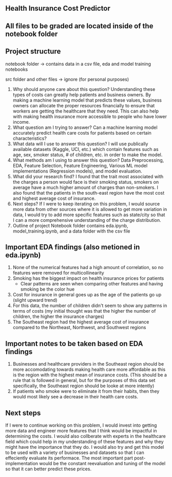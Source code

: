 ## Health Insurance Cost Predictor

## All files to be graded are located inside of the notebook folder

## Project structure

notebook folder -> contains data in a csv file, eda and model training notebooks

src folder and other files -> ignore (for personal purposes)

1. Why should anyone care about this question?
   Understanding these types of costs can greatly help patients and business owners. By making a machine learning model that predicts these values, business owners can allocate the proper resources financially to ensure that workers are getting the healthcare that they need. This can also help with making health insurance more accessible to people who have lower income.
2. What question am I trying to answer?
   Can a machine learning model accurately predict health care costs for patients based on certain characteristics?
3. What data will I use to answer this question?
   I will use publically available datasets (Kaggle, UCI, etc.) which contain features such as age, sex, smoker status, # of children, etc. in order to make the model.
4. What methods am I using to answer this question?
   Data Preprocessing, EDA, Feature Selection, Feature Engineering, Various ML model implementations (Regression models), and model evaluation.
5. What did your research find?
   I found that the trait most associated with the charges a person would face is their smoking status, smokers on average have a much higher amount of charges than non-smokers. I also found that the patients in the south-east region have the most cost and highest average cost of insurance.
6. Next steps?
   If I were to keep iterating on this problem, I would source more data from other sources where it is allowed to get more variation in data, I would try to add more specific features such as state/city so that I can a more comprehensive understanding of the charge distribution.
7. Outline of project
   Notebook folder contains eda.ipynb, model_training.ipynb, and a data folder with the csv file

## Important EDA findings (also metioned in eda.ipynb)

1. None of the numerical features had a high amount of correlation, so no features were removed for multicollinearity
2. Smoking has the biggest impact on health insurance prices for patients
   - Clear patterns are seen when comparing other features and having smoking be the color hue
3. Cost for insurance in general goes up as the age of the patients go up (slight upward trend)
4. For this data, the number of children didn't seem to show any patterns in terms of costs (my initial thought was that the higher the number of children, the higher the insurance charges)
5. The Southeast region had the highest average cost of insurance compared to the Northeast, Northwest, and Southwest regions

## Important notes to be taken based on EDA findings 
1. Businesses and healthcare providers in the Southeast region should be more accomodating towards making health care more affordable as this is the region with the highest mean of insurance costs. (This should be a rule that is followed in general, but for the purposes of this data set specifically, the Southeast region should be looke at more intently)
2. If patients who smoke were to eliminate it from their habits, then they would most likely see a decrease in their health care costs. 

## Next steps

If I were to continue working on this problem, I would invest into getting more data and engineer more features that I think would be impactful in determining the costs. I would also collberate with experts in the healthcare field which could help in my understanding of these features and why they might have the importance that they do. I would also try and get this model to be used with a variety of businesses and datasets so that I can effeciently evaluate its performace. The most important part post-implementation would be the constant reevaluation and tuning of the model so that it can better predict these prices.
